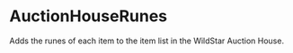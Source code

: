 AuctionHouseRunes
=================

Adds the runes of each item to the item list in the WildStar Auction House.
